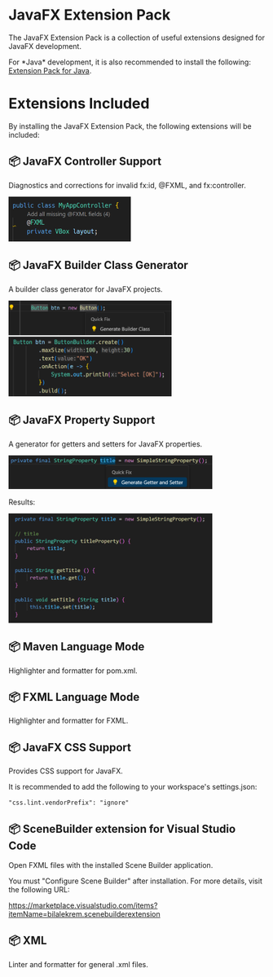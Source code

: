 # JavaFX Extension Pack

The JavaFX Extension Pack is a collection of useful extensions designed for JavaFX development.

For \*Java\* development, it is also recommended to install the following: [Extension Pack for Java](https://marketplace.visualstudio.com/items?itemName=vscjava.vscode-java-pack).

# Extensions Included

By installing the JavaFX Extension Pack, the following extensions will be included:

## 📦 JavaFX Controller Support
Diagnostics and corrections for invalid fx:id, @FXML, and fx:controller.

<img src="images/no_field_lens.png" width="240">

## 📦 JavaFX Builder Class Generator
A builder class generator for JavaFX projects.

<img src="images/builder-codeaction.png" width="320">
<img src="images/builder.png" width="320">

## 📦 JavaFX Property Support
A generator for getters and setters for JavaFX properties.

<img src="images/gettersetter-codeaction.png" width="400">

Results:

<img src="images/gettersetter.png" width="400">

## 📦 Maven Language Mode
Highlighter and formatter for pom.xml.

## 📦 FXML Language Mode
Highlighter and formatter for FXML.

## 📦 JavaFX CSS Support
Provides CSS support for JavaFX.

It is recommended to add the following to your workspace's settings.json:
```
"css.lint.vendorPrefix": "ignore"
```

## 📦 SceneBuilder extension for Visual Studio Code
Open FXML files with the installed Scene Builder application.

You must "Configure Scene Builder" after installation.
For more details, visit the following URL:

https://marketplace.visualstudio.com/items?itemName=bilalekrem.scenebuilderextension

## 📦 XML
Linter and formatter for general .xml files.
